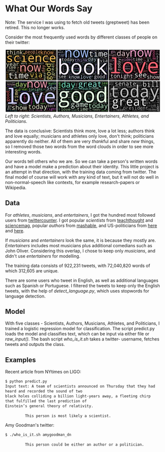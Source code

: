 # What Our Words Say

Note: The service I was using to fetch old tweets (greptweet) has been retired. This no longer works.


Consider the most frequently used words by different classes of people on their twitter:
<p>
<img src="https://github.com/araval/words-and-identity/blob/master/images/all.png" width = "1100px">
<em>Left to right: Scientists, Authors, Musicians, Entertainers, Athletes, and Politicians.</em>
</p>

The data is conclusive: Scientists think more, love a lot less; authors think and love equally; musicians and athletes only love, don't think; politicians apparently do neither. All of them are very *thank*ful and share *new* things, so I removed those two words from the word clouds in order to see more interesting words. 

Our words tell others who we are. So we can take a person's written words and have a model make a prediction about their identity. This little project is an attempt in that direction, with the training data coming from twitter. The final model of course will work with any kind of text, but it will not do well in non-normal-speech like contexts, for example research-papers or Wikipedia. 

## Data
For *athletes*, *musicians*, and *entertainers*, I got the hundred most followed users from <a href="http://twittercounter.com/pages/100/">twittercounter</a>. I got popular *scientists* from 
<a href="http://www.teachthought.com/uncategorized/100-scientists-on-twitter-by-category/">teachthought</a> and 
<a href="http://www.sciencemag.org/news/2014/09/top-50-science-stars-twitter">sciencemag</a>, popular *authors* from 
<a href="http://mashable.com/2009/05/08/twitter-authors/#qP2pNIxiomqZ">mashable</a>, and US-politicians from <a href="http://www.davemanuel.com/the-most-popular-us-politicians-by-twitter-followers-163/">here</a> and 
<a href="http://www.socialseer.com/resources/us-senator-twitter-accounts/">here</a>.

If _musicians_ and _entertainers_ look the same, it is because they mostly are. _Entertainers_ includes most musicians plus additional comedians such as John Oliver. Considering this overlap, I chose to keep only *musicians*, and didn't use *entertainers* for modelling. 

The training data consists of 922,231 tweets, with 72,040,820 words of which 312,605 are unique. 

There are some users who tweet in English, as well as additional languages such as Spanish or Portuguese. I filtered the tweets to keep only the English tweets, with the help of *detect_language.py*, which uses stopwords for language detection. 

## Model 
With five classes - Scientists, Authors, Musicians, Athletes, and Politicians, I trained a logistic regression model for classification. The script predict.py loads the model and classifies text, which can be input via either file or *raw_input()*. The bash script *who_is_it.sh* takes a twitter- username, fetches tweets and outputs the class.

## Examples

Recent article from NYtimes on LIGO:
```
$ python predict.py
Input text: A team of scientists announced on Thursday that they had heard and recorded the sound of two   
black holes colliding a billion light-years away, a fleeting chirp that fulfilled the last prediction of   
Einstein’s general theory of relativity.  
 
         This person is most likely a scientist.

```

Amy Goodman's twitter:
```
$ ./who_is_it.sh amygoodman_dn

         This person could be either an author or a politician.

```
